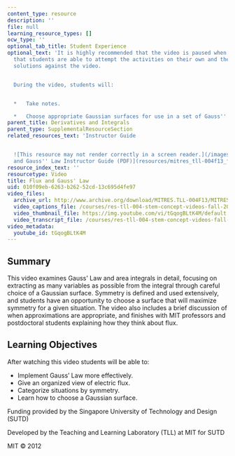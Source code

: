 ```yaml
---
content_type: resource
description: ''
file: null
learning_resource_types: []
ocw_type: ''
optional_tab_title: Student Experience
optional_text: 'It is highly recommended that the video is paused when prompted so
  that students are able to attempt the activities on their own and then check their
  solutions against the video.


  During the video, students will:


  *   Take notes.

  *   Choose appropriate Gaussian surfaces for use in a set of Gauss'' Law problems.'
parent_title: Derivatives and Integrals
parent_type: SupplementalResourceSection
related_resources_text: 'Instructor Guide


  ![This resource may not render correctly in a screen reader.](/images/inacessible.gif)[Flux
  and Gauss'' Law Instructor Guide (PDF)](resources/mitres_tll-004f13_flxguide)'
resource_index_text: ''
resourcetype: Video
title: Flux and Gauss' Law
uid: 010f09eb-6263-b262-52cd-13c695d4fe97
video_files:
  archive_url: http://www.archive.org/download/MITRES.TLL-004F13/MITRES_TLL-004F13_flux_and_guass_law_intro_300k.mp4
  video_captions_file: /courses/res-tll-004-stem-concept-videos-fall-2013/bd6ff125aed1508a9167b3c42f9e4991_tGqogBLtK4M.vtt
  video_thumbnail_file: https://img.youtube.com/vi/tGqogBLtK4M/default.jpg
  video_transcript_file: /courses/res-tll-004-stem-concept-videos-fall-2013/55b9f22d5f3118599bb9bb70fff7514d_tGqogBLtK4M.pdf
video_metadata:
  youtube_id: tGqogBLtK4M
---
```


Summary
-------

This video examines Gauss' Law and area integrals in detail, focusing on extracting as many variables as possible from the integral through careful choice of a Gaussian surface. Symmetry is defined and used extensively, and students have an opportunity to choose a surface that will maximize symmetry for a given situation. The video also includes a brief discussion of when approximations are appropriate, and finishes with MIT professors and postdoctoral students explaining how they think about flux.

Learning Objectives
-------------------

After watching this video students will be able to:

*   Implement Gauss’ Law more effectively.
*   Give an organized view of electric flux.
*   Categorize situations by symmetry.
*   Learn how to choose a Gaussian surface.

Funding provided by the Singapore University of Technology and Design (SUTD)

Developed by the Teaching and Learning Laboratory (TLL) at MIT for SUTD

MIT © 2012